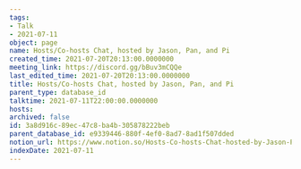 ```yaml
---
tags:
- Talk
- 2021-07-11
object: page
name: Hosts/Co-hosts Chat, hosted by Jason, Pan, and Pi
created_time: 2021-07-20T20:13:00.0000000
meeting_link: https://discord.gg/bBuv3mCQQe
last_edited_time: 2021-07-20T20:13:00.0000000
title: Hosts/Co-hosts Chat, hosted by Jason, Pan, and Pi
parent_type: database_id
talktime: 2021-07-11T22:00:00.0000000
hosts: 
archived: false
id: 3a8d916c-89ec-47c8-ba4b-305878222beb
parent_database_id: e9339446-880f-4ef0-8ad7-8ad1f507dded
notion_url: https://www.notion.so/Hosts-Co-hosts-Chat-hosted-by-Jason-Pan-and-Pi-3a8d916c89ec47c8ba4b305878222beb
indexDate: 2021-07-11
---
```





